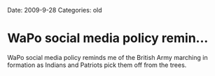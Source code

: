 Date: 2009-9-28
Categories: old

# WaPo social media policy remin...

WaPo social media policy reminds me of the British Army marching in formation as Indians and Patriots pick them off from the trees.
